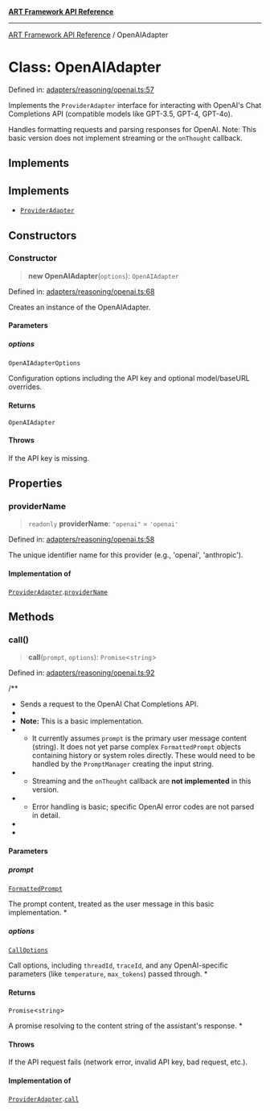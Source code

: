[**ART Framework API Reference**](../README.md)

***

[ART Framework API Reference](../README.md) / OpenAIAdapter

# Class: OpenAIAdapter

Defined in: [adapters/reasoning/openai.ts:57](https://github.com/hashangit/ART/blob/f2c01fe8faa76ca4df3209539d95509aac02e476/src/adapters/reasoning/openai.ts#L57)

Implements the `ProviderAdapter` interface for interacting with OpenAI's
Chat Completions API (compatible models like GPT-3.5, GPT-4, GPT-4o).

Handles formatting requests and parsing responses for OpenAI.
Note: This basic version does not implement streaming or the `onThought` callback.

## Implements

## Implements

- [`ProviderAdapter`](../interfaces/ProviderAdapter.md)

## Constructors

### Constructor

> **new OpenAIAdapter**(`options`): `OpenAIAdapter`

Defined in: [adapters/reasoning/openai.ts:68](https://github.com/hashangit/ART/blob/f2c01fe8faa76ca4df3209539d95509aac02e476/src/adapters/reasoning/openai.ts#L68)

Creates an instance of the OpenAIAdapter.

#### Parameters

##### options

`OpenAIAdapterOptions`

Configuration options including the API key and optional model/baseURL overrides.

#### Returns

`OpenAIAdapter`

#### Throws

If the API key is missing.

## Properties

### providerName

> `readonly` **providerName**: `"openai"` = `'openai'`

Defined in: [adapters/reasoning/openai.ts:58](https://github.com/hashangit/ART/blob/f2c01fe8faa76ca4df3209539d95509aac02e476/src/adapters/reasoning/openai.ts#L58)

The unique identifier name for this provider (e.g., 'openai', 'anthropic').

#### Implementation of

[`ProviderAdapter`](../interfaces/ProviderAdapter.md).[`providerName`](../interfaces/ProviderAdapter.md#providername)

## Methods

### call()

> **call**(`prompt`, `options`): `Promise`\<`string`\>

Defined in: [adapters/reasoning/openai.ts:92](https://github.com/hashangit/ART/blob/f2c01fe8faa76ca4df3209539d95509aac02e476/src/adapters/reasoning/openai.ts#L92)

/**
 * Sends a request to the OpenAI Chat Completions API.
 *
 * **Note:** This is a basic implementation.
 * - It currently assumes `prompt` is the primary user message content (string). It does not yet parse complex `FormattedPrompt` objects containing history or system roles directly. These would need to be handled by the `PromptManager` creating the input string.
 * - Streaming and the `onThought` callback are **not implemented** in this version.
 * - Error handling is basic; specific OpenAI error codes are not parsed in detail.
 *
 *

#### Parameters

##### prompt

[`FormattedPrompt`](../type-aliases/FormattedPrompt.md)

The prompt content, treated as the user message in this basic implementation.
 *

##### options

[`CallOptions`](../interfaces/CallOptions.md)

Call options, including `threadId`, `traceId`, and any OpenAI-specific parameters (like `temperature`, `max_tokens`) passed through.
 *

#### Returns

`Promise`\<`string`\>

A promise resolving to the content string of the assistant's response.
 *

#### Throws

If the API request fails (network error, invalid API key, bad request, etc.).

#### Implementation of

[`ProviderAdapter`](../interfaces/ProviderAdapter.md).[`call`](../interfaces/ProviderAdapter.md#call)
